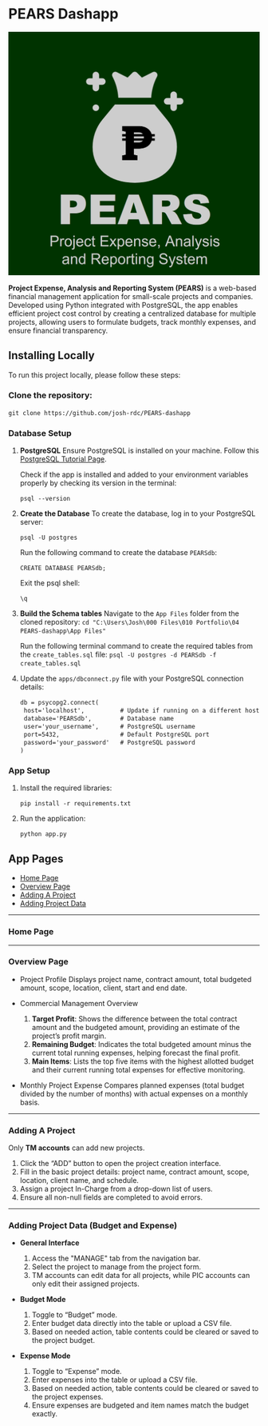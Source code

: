 # PEARS Dashapp

![Assets/login.png](Assets/login.png)

**Project Expense, Analysis and Reporting System (PEARS)** is a web-based financial management application for small-scale projects and companies. Developed using Python integrated with PostgreSQL, the app enables efficient project cost control by creating a centralized database for multiple projects, allowing users to formulate budgets, track monthly expenses, and ensure financial transparency.

## Installing Locally
To run this project locally, please follow these steps:

### Clone the repository:
   ```
   git clone https://github.com/josh-rdc/PEARS-dashapp
   ```

### Database Setup 
1. **PostgreSQL**
   Ensure PostgreSQL is installed on your machine. Follow this [PostgreSQL Tutorial Page](https://neon.tech/postgresql/postgresql-getting-started/install-postgresql).

   Check if the app is installed and added to your environment variables properly by checking its version in the terminal:
   ```
   psql --version
   ```

2. **Create the Database**
   To create the database, log in to your PostgreSQL server:
   ```
   psql -U postgres
   ```

   Run the following command to create the database `PEARSdb`:
   ```
   CREATE DATABASE PEARSdb;
   ```

   Exit the psql shell:
   ```
   \q
   ```

3. **Build the Schema tables**
   Navigate to the `App Files` folder from the cloned repository:
   ``
   cd "C:\Users\Josh\000 Files\010 Portfolio\04 PEARS-dashapp\App Files"
   ``

   Run the following terminal command to create the required tables from the `create_tables.sql` file:
   ``
   psql -U postgres -d PEARSdb -f create_tables.sql
   ``

4. Update the `apps/dbconnect.py` file with your PostgreSQL connection details:
   ```
   db = psycopg2.connect(
    host='localhost',          # Update if running on a different host
    database='PEARSdb',        # Database name
    user='your_username',      # PostgreSQL username
    port=5432,                 # Default PostgreSQL port
    password='your_password'   # PostgreSQL password
   )
   ```

### App Setup
1. Install the required libraries:
   ```
   pip install -r requirements.txt
   ```
   

2. Run the application:
   ```
   python app.py
   ```

## App Pages
- [Home Page](#home-page)
- [Overview Page](#overview-page)
- [Adding A Project](#adding-a-project)
- [Adding Project Data](#adding-project-data-budget-and-expense)

---

### Home Page

--- 

### Overview Page
- Project Profile
   Displays project name, contract amount, total budgeted amount, scope, location, client, start and end date.

- Commercial Management Overview
   1. **Target Profit**: Shows the difference between the total contract amount and the budgeted amount, providing an estimate of the project’s profit margin.
   2. **Remaining Budget**: Indicates the total budgeted amount minus the current total running expenses, helping forecast the final profit.
   3. **Main Items**: Lists the top five items with the highest allotted budget and their current running total expenses for effective monitoring.

- Monthly Project Expense
   Compares planned expenses (total budget divided by the number of months) with actual expenses on a monthly basis.

--- 

### Adding A Project
Only **TM accounts** can add new projects.
1.	Click the “ADD” button to open the project creation interface.
2.	Fill in the basic project details: project name, contract amount, scope, location, client name, and schedule.
3.	Assign a project In-Charge from a drop-down list of users.
4.	Ensure all non-null fields are completed to avoid errors.

--- 

### Adding Project Data (Budget and Expense)
- **General Interface**
   1. Access the "MANAGE" tab from the navigation bar.
   2. Select the project to manage from the project form.
   3. TM accounts can edit data for all projects, while PIC accounts can only edit their assigned projects.
 
- **Budget Mode**
   1. Toggle to “Budget” mode.
   2. Enter budget data directly into the table or upload a CSV file.
   3. Based on needed action, table contents could be cleared or saved to the project budget.

- **Expense Mode**
   1. Toggle to “Expense” mode.
   2. Enter expenses into the table or upload a CSV file.
   3. Based on needed action, table contents could be cleared or saved to the project expenses.
   4. Ensure expenses are budgeted and item names match the budget exactly.
